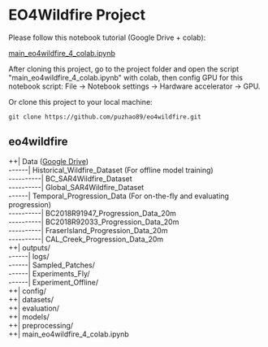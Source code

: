 # EO4Wildfire Project

Please follow this notebook tutorial (Google Drive + colab): <br>

[main_eo4wildfire_4_colab.ipynb](https://colab.research.google.com/drive/1-XxcVGYCFDXUsJEPlnuJTeLNnP1OHHWW?usp=sharing)

After cloning this project, go to the project folder and open the script "main_eo4wildfire_4_colab.ipynb" with colab, then config GPU for this notebook script: File -> Notebook settings -> Hardware accelerator -> GPU. 

Or clone this project to your local machine:
```
git clone https://github.com/puzhao89/eo4wildfire.git
```
## **eo4wildfire** <br>
++| Data ([Google Drive](https://drive.google.com/drive/folders/163ujMrEMBTIsv-OcbvzTXq_GI_EZ24FL?usp=sharing))<br>
------| Historical_Wildfire_Dataset (For offline model training) <br>
----------| BC_SAR4Wildfire_Dataset <br>
----------| Global_SAR4Wildfire_Dataset <br>
------| Temporal_Progression_Data (For on-the-fly and evaluating progression) <br>
----------| BC2018R91947_Progression_Data_20m <br>
----------| BC2018R92033_Progression_Data_20m <br>
----------| FraserIsland_Progression_Data_20m <br>
----------| CAL_Creek_Progression_Data_20m <br>
++| outputs/ <br>
------| logs/ <br>
------| Sampled_Patches/ <br>
------| Experiments_Fly/ <br>
------| Experiment_Offline/ <br>
++| config/ <br>
++| datasets/ <br>
++| evaluation/ <br>
++| models/ <br>
++| preprocessing/ <br>
++| main_eo4wildfire_4_colab.ipynb <br>